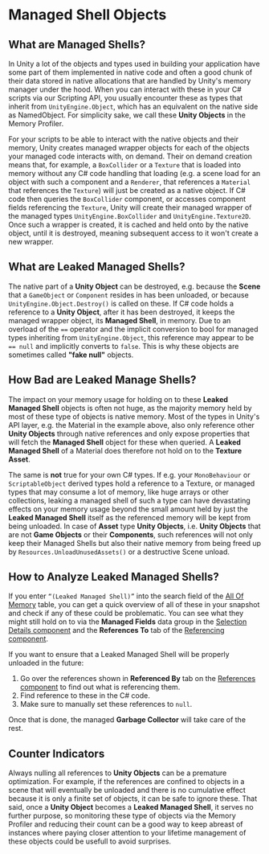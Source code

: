 # Managed Shell Objects

## What are Managed Shells?
In Unity a lot of the objects and types used in building your application have some part of them implemented in native code and often a good chunk of their data stored in native allocations that are handled by Unity's memory manager under the hood. When you can interact with these in your C# scripts via our Scripting API, you usually encounter these as types that inherit from `UnityEngine.Object`, which has an equivalent on the native side as NamedObject. For simplicity sake, we call these __Unity Objects__ in the Memory Profiler.

For your scripts to be able to interact with the native objects and their memory, Unity creates managed wrapper objects for each of the objects your managed code interacts with, on demand. Their on demand creation means that, for example, a `BoxCollider` or a `Texture` that is loaded into memory without any C# code handling that loading (e.g. a scene load for an object with such a component and a `Renderer`, that references a `Material` that references the `Texture`) will just be created as a native object. If C# code then queries the `BoxCollider` component, or accesses component fields referencing the `Texture`, Unity will create their managed wrapper of the managed types `UnityEngine.BoxCollider` and `UnityEngine.Texture2D`. Once such a wrapper is created, it is cached and held onto by the native object, until it is destroyed, meaning subsequent access to it won't create a new wrapper.

## What are Leaked Managed Shells?

The native part of a __Unity Object__ can be destroyed, e.g. because the __Scene__ that a `GameObject` or `Component` resides in has been unloaded, or because `UnityEngine.Object.Destroy()` is called on these. If C# code holds a reference to a __Unity Object__, after it has been destroyed, it keeps the managed wrapper object, its __Managed Shell__, in memory. Due to an overload of the `==` operator and the implicit conversion to bool for managed types inheriting from `UnityEngine.Object`, this reference may appear to be `== null` and implicitly converts to `false`. This is why these objects are sometimes called __"fake null"__ objects.

## How Bad are Leaked Manage Shells?

The impact on your memory usage for holding on to these __Leaked Managed Shell__ objects is often not huge, as the majority memory held by most of these type of objects is native memory. Most of the types in Unity's API layer, e.g. the Material in the example above, also only reference other __Unity Objects__ through native references and only expose properties that will fetch the __Managed Shell__ object for these when queried. A __Leaked Managed Shell__ of a Material does therefore not hold on to the __Texture Asset__.

The same is __not__ true for your own C# types. If e.g. your `MonoBehaviour` or `ScriptableObject` derived types hold a reference to a Texture, or managed types that may consume a lot of memory, like huge arrays or other collections, leaking a managed shell of such a type can have devastating effects on your memory usage beyond the small amount held by just the __Leaked Managed Shell__ itself as the referenced memory will be kept from being unloaded. In case of __Asset__ type __Unity Objects__, i.e. __Unity Objects__ that are not __Game Objects__ or their __Components__, such references will not only keep their Managed Shells but also their native memory from being freed up by `Resources.UnloadUnusedAssets()` or a destructive Scene unload.

## How to Analyze Leaked Managed Shells?

If you enter `“(Leaked Managed Shell)”` into the search field of the [All Of Memory](all-memory-tab.md) table, you can get a quick overview of all of these in your snapshot and check if any of these could be problematic. You can see what they might still hold on to via the __Managed Fields__ data group in the [Selection Details component](selection-details-component.md) and the __References To__ tab of the [Referencing component](references-component.md).

If you want to ensure that a Leaked Managed Shell will be properly unloaded in the future:

 1. Go over the references shown in __Referenced By__ tab on the [References component](references-component.md) to find out what is referencing them.
 2. Find reference to these in the C# code.
 3. Make sure to manually set these references to `null`.

Once that is done, the managed __Garbage Collector__ will take care of the rest.

## Counter Indicators

Always nulling all references to __Unity Objects__ can be a premature optimization. For example, if the references are confined to objects in a scene that will eventually be unloaded and there is no cumulative effect because it is only a finite set of objects, it can be safe to ignore these. That said, once a __Unity Object__ becomes a __Leaked Managed Shell__, it serves no further purpose, so monitoring these type of objects via the Memory Profiler and reducing their count can be a good way to keep abreast of instances where paying closer attention to your lifetime management of these objects could be usefull to avoid surprises.
